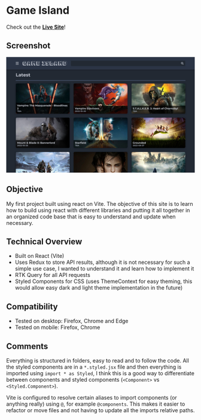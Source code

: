 # Game Island

Check out the [**Live Site**](https://montee-diego.github.io/game-island/)!

## Screenshot

![Game Island](./gh-image.jpg)

## Objective

My first project built using react on Vite. The objective of this site is to learn how to build
using react with different libraries and putting it all together in an organized code base that is
easy to understand and update when necessary.

## Technical Overview

- Built on React (Vite)
- Uses Redux to store API results, although it is not necessary for such a simple use case, I wanted
  to understand it and learn how to implement it
- RTK Query for all API requests
- Styled Components for CSS (uses ThemeContext for easy theming, this would allow easy dark and
  light theme implementation in the future)

## Compatibility

- Tested on desktop: Firefox, Chrome and Edge
- Tested on mobile: Firefox, Chrome

## Comments

Everything is structured in folders, easy to read and to follow the code. All the styled components
are in a `*.styled.jsx` file and then everything is imported using `import * as Styled`, I think
this is a good way to differentiate between components and styled components (`<Component>` vs
`<Styled.Component>`).

Vite is configured to resolve certain aliases to import components (or anything really) using
`@`, for example `@components`. This makes it easier to refactor or move files and not having to
update all the imports relative paths.
